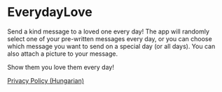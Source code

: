 # EverydayLove
Send a kind message to a loved one every day! The app will randomly select one of your pre-written messages every day, or you can choose which message you want to send on a special day (or all days). You can also attach a picture to your message.

Show them you love them every day!

[Privacy Policy (Hungarian)](./privacy_policy_hun.txt)
